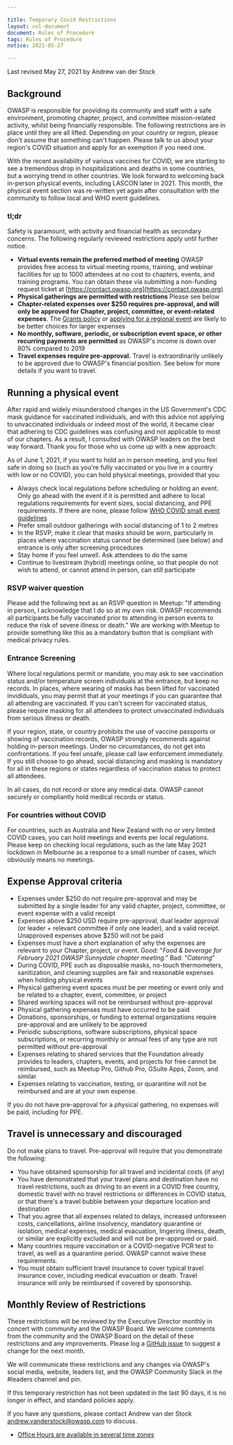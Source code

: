 ```yaml
---

title: Temporary Covid Restrictions
layout: col-document
document: Rules of Procedure
tags: Rules of Procedure
notice: 2021-05-27

---
```


Last revised May 27, 2021 by Andrew van der Stock

## Background

OWASP is responsible for providing its community and staff with a safe environment, promoting chapter, project, and committee mission-related activity, whilst being financially responsible. The following restrictions are in place until they are all lifted. Depending on your country or region, please don't assume that something can't happen. Please talk to us about your region's COVID situation and apply for an exemption if you need one.

With the recent availability of various vaccines for COVID, we are starting to see a tremendous drop in hospitalizations and deaths in some countries, but a worrying trend in other countries. We look forward to welcoming back in-person physical events, including LASCON later in 2021. This month, the physical event section was re-written yet again after consultation with the community to follow local and WHO event guidelines.


### tl;dr

Safety is paramount, with activity and financial health as secondary concerns. The following regularly reviewed restrictions apply until further notice.

- **Virtual events remain the preferred method of meeting** OWASP provides free access to virtual meeting rooms, training, and webinar facilities for up to 1000 attendees at no cost to chapters, events, and training programs. You can obtain these via submitting a non-funding request ticket at [https://contact.owasp.org](https://contact.owasp.org)
- **Physical gatherings are permitted with restrictions** Please see below
- **Chapter-related expenses over \$250 requires pre-approval, and will only be approved for Chapter, project, committee, or event-related expenses**. The [Grants policy](https://owasp.org/www-policy/operational/grants) or [applying for a regional event](https://owasporg.atlassian.net/servicedesk/customer/portal/7/group/19/create/82) are likely to be better choices for larger expenses
- **No monthly, software, periodic, or subscription event space, or other recurring payments are permitted** as OWASP's income is down over 80% compared to 2019
- **Travel expenses require pre-approval.** Travel is extraordinarily unlikely to be approved due to OWASP's financial position. See below for more details if you want to travel.

## Running a physical event

After rapid and widely misunderstood changes in the US Government's CDC mask guidance for vaccinated individuals, and with this advice not applying to unvaccinated individuals or indeed most of the world, it became clear that adhering to CDC guidelines was confusing and not applicable to most of our chapters. As a result, I consulted with OWASP leaders on the best way forward. Thank you for those who us come up with a new approach:

As of June 1, 2021, if you want to hold an in person meeting, and you feel safe in doing so (such as you're fully vaccinated or you live in a country with low or no COVID), you can hold physical meetings, provided that you:

- Always check local regulations before scheduling or holding an event. Only go ahead with the event if it is permitted and adhere to local regulations requirements for event sizes, social distancing, and PPE requirements. If there are none, please follow [WHO COVID small event guidelines](https://www.who.int/emergencies/diseases/novel-coronavirus-2019/question-and-answers-hub/q-a-detail/coronavirus-disease-covid-19-small-public-gatherings)
- Prefer small outdoor gatherings with social distancing of 1 to 2 metres
- In the RSVP, make it clear that masks should be worn, particularly in places where vaccination status cannot be determined (see below) and entrance is only after screening procedures
- Stay home if you feel unwell. Ask attendees to do the same
- Continue to livestream (hybrid) meetings online, so that people do not wish to attend, or cannot attend in person, can still participate

### RSVP waiver question

Please add the following text as an RSVP question in Meetup: "If attending in person, I acknowledge that I do so at my own risk. OWASP recommends all participants be fully vaccinated prior to attending in person events to reduce the risk of severe illness or death." We are working with Meetup to provide something like this as a mandatory button that is compliant with medical privacy rules. 

### Entrance Screening

Where local regulations permit or mandate, you may ask to see vaccination status and/or temperature screen individuals at the entrance, but keep no records. In places, where wearing of masks has been lifted for vaccinated invididuals, you may permit that at your meetings if you can guarantee that all attending are vaccinated. If you can't screen for vaccinated status, please require masking for all attendees to protect unvaccinated individuals from serious illness or death.

If your region, state, or country prohibits the use of vaccine passports or showing of vaccination records, OWASP strongly recommends against holding in-person meetings. Under no circumstances, do not get into confrontations. If you feel unsafe, please call law enforcement immediately. If you still choose to go ahead, social distancing and masking is mandatory for all in these regions or states regardless of vaccination status to protect all attendees.

In all cases, do not record or store any medical data. OWASP cannot securely or compliantly hold medical records or status.

### For countries without COVID

For countries, such as Australia and New Zealand with no or very limited COVID cases, you can hold meetings and events per local regulations. Please keep on checking local regulations, such as the late May 2021 lockdown in Melbourne as a response to a small number of cases, which obviously means no meetings.

## Expense Approval criteria

- Expenses under \$250 do not require pre-approval and may be submitted by a single leader for any valid chapter, project, committee, or event expense with a valid receipt
- Expenses above \$250 USD require pre-approval, dual leader approval (or leader + relevant committee if only one leader), and a valid receipt. Unapproved expenses above $250 will not be paid
- Expenses must have a short explanation of why the expenses are relevant to your Chapter, project, or event. Good: "*Food & beverage for February 2021 OWASP Sunnydale chapter meeting*." Bad: "*Catering*"
- During COVID, PPE such as disposable masks, no-touch thermometers, sanitization, and cleaning supplies are fair and reasonable expenses when holding physical events
- Physical gathering event spaces must be per meeting or event only and be related to a chapter, event, committee, or project
- Shared working spaces will not be reimbursed without pre-approval
- Physical gathering expenses must have occurred to be paid
- Donations, sponsorships, or funding to external organizations require pre-approval and are unlikely to be approved
- Periodic subscriptions, software subscriptions, physical space subscriptions, or recurring monthly or annual fees of any type are not permitted without pre-approval
- Expenses relating to shared services that the Foundation already provides to leaders, chapters, events, and projects for free cannot be reimbursed, such as Meetup Pro, Github Pro, GSuite Apps, Zoom, and similar
- Expenses relating to vaccination, testing, or quarantine will not be reimbursed and are at your own expense.

If you do not have pre-approval for a physical gathering, no expenses will be paid, including for PPE.

## Travel is unnecessary and discouraged

Do not make plans to travel. Pre-approval will require that you demonstrate the following:

- You have obtained sponsorship for all travel and incidental costs (if any)
- You have demonstrated that your travel plans and destination have no travel restrictions, such as driving to an event in a COVID free country, domestic travel with no travel restrictions or differences in COVID status, or that there's a travel bubble between your departure location and destination
- That you agree that all expenses related to delays, increased unforeseen costs, cancellations, airline insolvency, mandatory quarantine or isolation, medical expenses, medical evacuation, lingering illness, death, or similar are explicitly excluded and will not be pre-approved or paid.
- Many countries require vaccination or a COVID-negative PCR test to travel, as well as a quarantine period. OWASP cannot waive these requirements. 
- You must obtain sufficient travel insurance to cover typical travel insurance cover, including medical evacuation or death. Travel insurance will only be reimbursed if covered by sponsorship.

## Monthly Review of Restrictions

These restrictions will be reviewed by the Executive Director monthly in concert with community and the OWASP Board. We welcome comments from the community and the OWASP Board on the detail of these restrictions and any improvements. Please log a [GitHub issue](https://github.com/OWASP/www-policy/issues) to suggest a change for the next month.

We will communicate these restrictions and any changes via OWASP's social media, website, leaders list, and the OWASP Community Slack in the #leaders channel and pin.

If this temporary restriction has not been updated in the last 90 days, it is no longer in effect, and standard policies apply.

If you have any questions, please contact Andrew van der Stock [andrew.vanderstock@owasp.com](mailto:andrew.vanderstock@owasp.com) to discuss.

- [Office Hours are available in several time zones](https://calend.ly/owasped)
